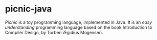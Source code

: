# picnic-java

*Picnic* is a toy programming language, implemented in Java. It is an
_easy understanding_ programming language based on the book
Introduction to Compiler Design, by Torben Ægidius Mogensen.
